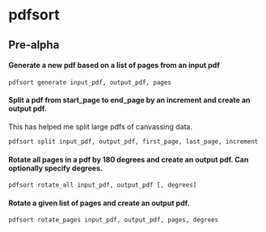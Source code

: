 # pdfsort
## Pre-alpha

#### Generate a new pdf based on a list of pages from an input pdf

`pdfsort generate input_pdf, output_pdf, pages`

#### Split a pdf from start_page to end_page by an increment and create an output pdf.
This has helped me split large pdfs of canvassing data.

`pdfsort split input_pdf, output_pdf, first_page, last_page, increment`

#### Rotate all pages in a pdf by 180 degrees and create an output pdf. Can optionally specify degrees.

`pdfsort rotate_all input_pdf, output_pdf [, degrees]`

#### Rotate a given list of pages and create an output pdf.

`pdfsort rotate_pages input_pdf, output_pdf, pages, degrees`
